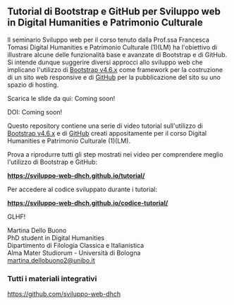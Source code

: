 ## Tutorial di Bootstrap e GitHub per Sviluppo web in Digital Humanities e Patrimonio Culturale

Il seminario Sviluppo web per il corso tenuto dalla Prof.ssa Francesca Tomasi Digital Humanities e Patrimonio Culturale (1)(LM) ha l'obiettivo di illustrare alcune delle funzionalità base e avanzate di Bootstrap e di GitHub. Si intende dunque suggerire diversi approcci allo sviluppo web che implicano l'utilizzo di <a href="https://getbootstrap.com/docs/4.6/getting-started/introduction/" target="_blank" alt="Bootstrap v4.6.x">Bootstrap v4.6.x</a> come framework per la costruzione di un sito web responsive e di <a href="http://github.com/" target="_blank" alt="GitHub">GitHub</a> per la pubblicazione del sito su uno spazio di hosting.

Scarica le slide da qui: Coming soon!

DOI: Coming soon!

Questo repository contiene una serie di video tutorial sull'utilizzo di <a href="https://getbootstrap.com/docs/4.6/getting-started/introduction/" target="_blank" alt="Bootstrap v4.6.x">Bootstrap v4.6.x</a> e di <a href="https://github.com/" target="_blank" alt="GitHub">GitHub</a> creati appositamente per il corso Digital Humanities e Patrimonio Culturale (1)(LM).

Prova a riprodurre tutti gli step mostrati nei video per comprendere meglio l'utilizzo di Bootstrap e GitHub:

<b>https://sviluppo-web-dhch.github.io/tutorial/</b>

Per accedere al codice sviluppato durante i tutorial:

<b>https://sviluppo-web-dhch.github.io/codice-tutorial/</b>

GLHF!

Martina Dello Buono
<br>
PhD student in Digital Humanities
<br>
Dipartimento di Filologia Classica e Italianistica
<br>
Alma Mater Studiorum - Università di Bologna
<br>
martina.dellobuono2@unibo.it

### Tutti i materiali integrativi
https://github.com/sviluppo-web-dhch
